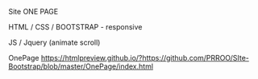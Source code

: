 
Site ONE PAGE

HTML / CSS / BOOTSTRAP - responsive

JS / Jquery  (animate scroll)

OnePage https://htmlpreview.github.io/?https://github.com/PRROO/SIte-Bootstrap/blob/master/OnePage/index.html
